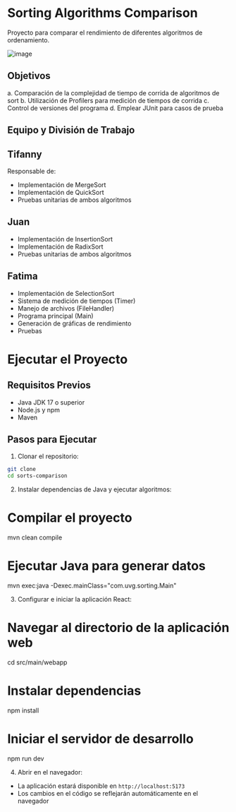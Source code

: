 # Sorting Algorithms Comparison

Proyecto para comparar el rendimiento de diferentes algoritmos de ordenamiento.

![image](https://github.com/user-attachments/assets/9622a592-71ab-4dba-b44d-7d04e5d8de03)

## Objetivos
a. Comparación de la complejidad de tiempo de corrida de algoritmos de sort
b. Utilización de Profilers para medición de tiempos de corrida
c. Control de versiones del programa
d. Emplear JUnit para casos de prueba

## Equipo y División de Trabajo

## Tifanny
Responsable de:
- Implementación de MergeSort
- Implementación de QuickSort
- Pruebas unitarias de ambos algoritmos

## Juan 
- Implementación de InsertionSort
- Implementación de RadixSort
- Pruebas unitarias de ambos algoritmos

## Fatima 
- Implementación de SelectionSort
- Sistema de medición de tiempos (Timer)
- Manejo de archivos (FileHandler)
- Programa principal (Main)
- Generación de gráficas de rendimiento
- Pruebas

# Ejecutar el Proyecto

## Requisitos Previos
- Java JDK 17 o superior
- Node.js y npm
- Maven

## Pasos para Ejecutar

1. Clonar el repositorio:
```bash
git clone 
cd sorts-comparison
```

2. Instalar dependencias de Java y ejecutar algoritmos:

# Compilar el proyecto
mvn clean compile

# Ejecutar Java para generar datos
mvn exec:java -Dexec.mainClass="com.uvg.sorting.Main"


3. Configurar e iniciar la aplicación React:

# Navegar al directorio de la aplicación web
cd src/main/webapp

# Instalar dependencias
npm install

# Iniciar el servidor de desarrollo
npm run dev

4. Abrir en el navegador:
- La aplicación estará disponible en `http://localhost:5173`
- Los cambios en el código se reflejarán automáticamente en el navegador

  
